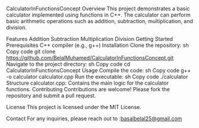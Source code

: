 CalculatorInFunctionsConcept
Overview
This project demonstrates a basic calculator implemented using functions in C++. The calculator can perform basic arithmetic operations such as addition, subtraction, multiplication, and division.

Features
Addition
Subtraction
Multiplication
Division
Getting Started
Prerequisites
C++ compiler (e.g., g++)
Installation
Clone the repository:
sh
Copy code
git clone https://github.com/BelalMuhamed/CalculatorInFunctionsConcept.git
Navigate to the project directory:
sh
Copy code
cd CalculatorInFunctionsConcept
Usage
Compile the code:
sh
Copy code
g++ -o calculator calculator.cpp
Run the executable:
sh
Copy code
./calculator
Structure
calculator.cpp: Contains the main logic for the calculator functions.
Contributing
Contributions are welcome! Please fork the repository and submit a pull request.

License
This project is licensed under the MIT License.

Contact
For any inquiries, please reach out to :basalbelal25@gmail.com
